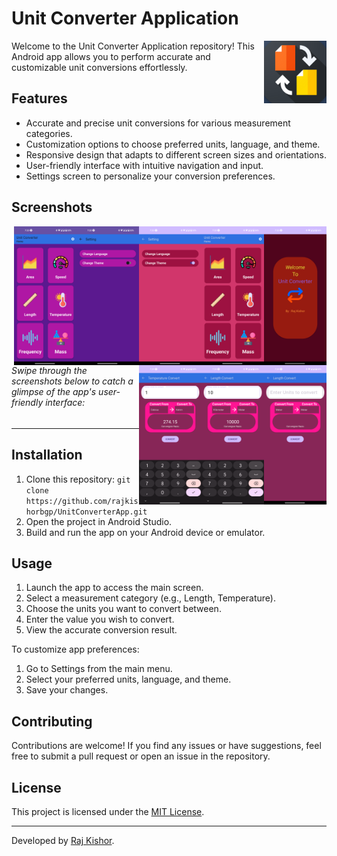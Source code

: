 # Unit Converter Application

<img align="right" alt="Coding" width="100" src="app/src/main/res/drawable/app_icon.png">

Welcome to the Unit Converter Application repository! This Android app allows you to perform accurate and customizable unit conversions effortlessly.

## Features

- Accurate and precise unit conversions for various measurement categories.
- Customization options to choose preferred units, language, and theme.
- Responsive design that adapts to different screen sizes and orientations.
- User-friendly interface with intuitive navigation and input.
- Settings screen to personalize your conversion preferences.

## Screenshots

<img align="right" alt="Coding" width="100" src="https://github.com/rajkishorbgp/my-personal-data-/blob/main/AndroidProjects/UnitConverter/1.png">
<img align="right" alt="Coding" width="100" src="https://github.com/rajkishorbgp/my-personal-data-/blob/main/AndroidProjects/UnitConverter/2.png">
<img align="right" alt="Coding" width="100" src="https://github.com/rajkishorbgp/my-personal-data-/blob/main/AndroidProjects/UnitConverter/3.png">
<img align="right" alt="Coding" width="100" src="https://github.com/rajkishorbgp/my-personal-data-/blob/main/AndroidProjects/UnitConverter/4.png">
<img align="right" alt="Coding" width="100" src="https://github.com/rajkishorbgp/my-personal-data-/blob/main/AndroidProjects/UnitConverter/5.png">
<img align="right" alt="Coding" width="100" src="https://github.com/rajkishorbgp/my-personal-data-/blob/main/AndroidProjects/UnitConverter/6.png">
<img align="right" alt="Coding" width="100" src="https://github.com/rajkishorbgp/my-personal-data-/blob/main/AndroidProjects/UnitConverter/7.png">
<img align="right" alt="Coding" width="100" src="https://github.com/rajkishorbgp/my-personal-data-/blob/main/AndroidProjects/UnitConverter/8.png">

###### Swipe through the screenshots below to catch a glimpse of the app's user-friendly interface:

---

## Installation

1. Clone this repository: `git clone https://github.com/rajkishorbgp/UnitConverterApp.git`
2. Open the project in Android Studio.
3. Build and run the app on your Android device or emulator.

## Usage

1. Launch the app to access the main screen.
2. Select a measurement category (e.g., Length, Temperature).
3. Choose the units you want to convert between.
4. Enter the value you wish to convert.
5. View the accurate conversion result.

To customize app preferences:

1. Go to Settings from the main menu.
2. Select your preferred units, language, and theme.
3. Save your changes.

## Contributing

Contributions are welcome! If you find any issues or have suggestions, feel free to submit a pull request or open an issue in the repository.

## License

This project is licensed under the [MIT License](https://github.com/rajkishorbgp/Unit-Converter-Application/blob/main/LICENSE.txt).

---

Developed by [Raj Kishor](https://www.linkedin.com/in/rajkishorbgp/).
